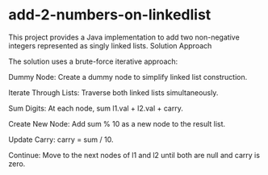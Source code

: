 # add-2-numbers-on-linkedlist
This project provides a Java implementation to add two non-negative integers represented as singly linked lists.
Solution Approach

The solution uses a brute-force iterative approach:

Dummy Node: Create a dummy node to simplify linked list construction.

Iterate Through Lists: Traverse both linked lists simultaneously.

Sum Digits: At each node, sum l1.val + l2.val + carry.

Create New Node: Add sum % 10 as a new node to the result list.

Update Carry: carry = sum / 10.

Continue: Move to the next nodes of l1 and l2 until both are null and carry is zero.
